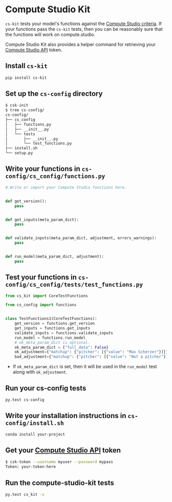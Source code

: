 # Compute Studio Kit

`cs-kit` tests your model's functions against the [Compute Studio criteria](https://docs.compute.studio/publish/functions/). If your functions pass the `cs-kit` tests, then you can be reasonably sure that the functions will work on compute.studio.

Compute Studio Kit also provides a helper command for retrieving your [Compute Studio API](https://docs.compute.studio/api/guide/) token.

## Install `cs-kit`

```bash
pip install cs-kit
```

## Set up the `cs-config` directory

```bash
$ csk-init
$ tree cs-config/
cs-config/
├── cs_config
│   ├── functions.py
│   ├── __init__.py
│   └── tests
│       ├── __init__.py
│       └── test_functions.py
├── install.sh
└── setup.py

```

## Write your functions in `cs-config/cs_config/functions.py`

```python
# Write or import your Compute Studio functions here.


def get_version():
    pass


def get_inputs(meta_param_dict):
    pass


def validate_inputs(meta_param_dict, adjustment, errors_warnings):
    pass


def run_model(meta_param_dict, adjustment):
    pass

```

## Test your functions in `cs-config/cs_config/tests/test_functions.py`

```python
from cs_kit import CoreTestFunctions

from cs_config import functions


class TestFunctions1(CoreTestFunctions):
    get_version = functions.get_version
    get_inputs = functions.get_inputs
    validate_inputs = functions.validate_inputs
    run_model = functions.run_model
    # ok_meta_param_dict is optional.
    ok_meta_param_dict = {"full_data": False}
    ok_adjustment={"matchup": {"pitcher": [{"value": "Max Scherzer"}]}}
    bad_adjustment={"matchup": {"pitcher": [{"value": "Not a pitcher"}]}}

```

- If `ok_meta_param_dict` is set, then it will be used in the `run_model` test
  along with `ok_adjustment`.

## Run your cs-config tests

```bash
py.test cs-config
```

## Write your installation instructions in `cs-config/install.sh`

```bash
conda install your-project
```

## Get your [Compute Studio API](https://docs.compute.studio/api/guide/) token

```bash
$ csk-token --username myuser --password mypass
Token: your-token-here
```

## Run the compute-studio-kit tests

```bash
py.test cs_kit -v
```

